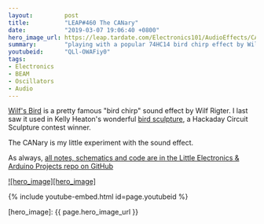```yaml
---
layout:         post
title:          "LEAP#460 The CANary"
date:           "2019-03-07 19:06:40 +0800"
hero_image_url: https://leap.tardate.com/Electronics101/AudioEffects/CANary/assets/CANary_build.jpg
summary:        "playing with a popular 74HC14 bird chirp effect by Wilf Rigter and making a CANary sculpture"
youtubeid:      "QLl-OWAFiy0"
tags:
- Electronics
- BEAM
- Oscillators
- Audio
---
```


[Wilf's Bird](http://solarbotics.net/library/circuits/misc_sound_wilfbird.html) is a pretty famous "bird chirp" sound effect by Wilf Rigter.
I last saw it used in Kelly Heaton's wonderful [bird sculpture](https://hackaday.io/project/163201-electronic-sculpture),
a Hackaday Circuit Sculpture contest winner.

The CANary is my little experiment with the sound effect.

As always, [all notes, schematics and code are in the Little Electronics & Arduino Projects repo on GitHub][project]

[![hero_image][hero_image]][project]

{% include youtube-embed.html id=page.youtubeid %}

[leap]: https://leap.tardate.com
[project]: https://github.com/tardate/LittleArduinoProjects/tree/master/Electronics101/AudioEffects/CANary
[hero_image]: {{ page.hero_image_url }}
